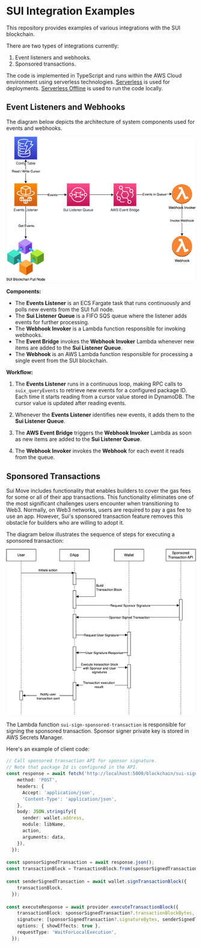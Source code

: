 # SUI Integration Examples

This repository provides examples of various integrations with the SUI blockchain.

There are two types of integrations currently:

1. Event listeners and webhooks.
2. Sponsored transactions.

The code is implemented in TypeScript and runs within the AWS Cloud environment using serverless technologies. [Serverless](https://www.serverless.com/) is used for deployments. [Serverless Offline](https://www.serverless.com/plugins/serverless-offline) is used to run the code locally.

## Event Listeners and Webhooks

The diagram below depicts the architecture of system components used for events and webhooks.

![Events Architecture](images/events.png)

**Components:**
- The **Events Listener** is an ECS Fargate task that runs continuously and polls new events from the SUI full node.
- The **Sui Listener Queue** is a FIFO SQS queue where the listener adds events for further processing.
- The **Webhook Invoker** is a Lambda function responsible for invoking webhooks.
- The **Event Bridge** invokes the **Webhook Invoker** Lambda whenever new items are added to the **Sui Listener Queue**.
- The **Webhook** is an AWS Lambda function responsible for processing a single event from the SUI blockchain.

**Workflow:**
1. The **Events Listener** runs in a continuous loop, making RPC calls to `suix_queryEvents` to retrieve new events for a configured package ID. Each time it starts reading from a cursor value stored in DynamoDB. The cursor value is updated after reading events.

2. Whenever the **Events Listener** identifies new events, it adds them to the **Sui Listener Queue**.

3. The **AWS Event Bridge** triggers the **Webhook Invoker** Lambda as soon as new items are added to the **Sui Listener Queue**.

4. The **Webhook Invoker** invokes the **Webhook** for each event it reads from the queue.

## Sponsored Transactions

Sui Move includes functionality that enables builders to cover the gas fees for some or all of their app transactions. This functionality eliminates one of the most significant challenges users encounter when transitioning to Web3. Normally, on Web3 networks, users are required to pay a gas fee to use an app. However, Sui's sponsored transaction feature removes this obstacle for builders who are willing to adopt it.

The diagram below illustrates the sequence of steps for executing a sponsored transaction:

![Sponsored Transaction Diagram](images/sponsor.png)

The Lambda function `sui-sign-sponsored-transaction` is responsible for signing the sponsored transaction. Sponsor signer private key is stored in AWS Secrets Manager.

Here's an example of client code:


```typescript
// Call sponsored transaction API for sponsor signature. 
// Note that package Id is configured in the API.
const response = await fetch('http://localhost:5000/blockchain/sui-sign-sponsored-transaction', {
    method: 'POST',
    headers: {
      Accept: 'application/json',
      'Content-Type': 'application/json',
    },
    body: JSON.stringify({
      sender: wallet.address,
      module: libName,
      action,
      arguments: data,
    }),
  });

const sponsorSignedTransaction = await response.json();
const transactionBlock = TransactionBlock.from(sponsorSignedTransaction?.transactionBlockBytes);

const senderSignedTransaction = await wallet.signTransactionBlock({
    transactionBlock,
  });

const executeResponse = await provider.executeTransactionBlock({
    transactionBlock: sponsorSignedTransaction?.transactionBlockBytes,
    signature: [sponsorSignedTransaction?.signatureBytes, senderSignedTransaction.signature],
    options: { showEffects: true },
    requestType: 'WaitForLocalExecution',
  });
```